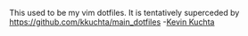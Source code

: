 This used to be my vim dotfiles.  It is tentatively superceded by https://github.com/kkuchta/main_dotfiles
-[Kevin Kuchta](http://kevinkuchta.com)
